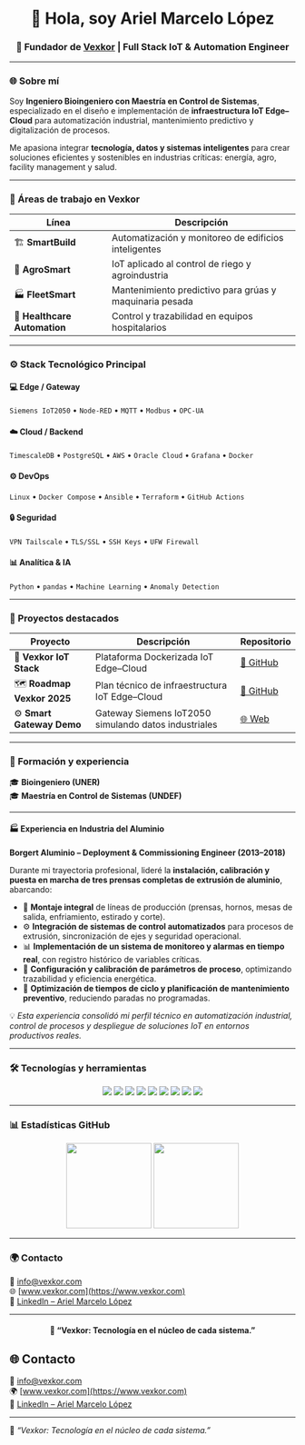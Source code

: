 <!-- Encabezado -->
<h1 align="center">👋 Hola, soy Ariel Marcelo López</h1>
<h3 align="center">🚀 Fundador de <a href="https://www.vexkor.com">Vexkor</a> | Full Stack IoT & Automation Engineer</h3>

---

### 🌐 Sobre mí

Soy **Ingeniero Bioingeniero con Maestría en Control de Sistemas**, especializado en el diseño e implementación de **infraestructura IoT Edge–Cloud** para automatización industrial, mantenimiento predictivo y digitalización de procesos.

Me apasiona integrar **tecnología, datos y sistemas inteligentes** para crear soluciones eficientes y sostenibles en industrias críticas: energía, agro, facility management y salud.

---

### 🧩 Áreas de trabajo en Vexkor

| Línea | Descripción |
|-------|--------------|
| 🏗️ **SmartBuild** | Automatización y monitoreo de edificios inteligentes |
| 🚜 **AgroSmart** | IoT aplicado al control de riego y agroindustria |
| 🏭 **FleetSmart** | Mantenimiento predictivo para grúas y maquinaria pesada |
| 🧰 **Healthcare Automation** | Control y trazabilidad en equipos hospitalarios |

---

### ⚙️ Stack Tecnológico Principal

#### 💻 Edge / Gateway
`Siemens IoT2050` • `Node-RED` • `MQTT` • `Modbus` • `OPC-UA`

#### ☁️ Cloud / Backend
`TimescaleDB` • `PostgreSQL` • `AWS` • `Oracle Cloud` • `Grafana` • `Docker`

#### ⚙️ DevOps
`Linux` • `Docker Compose` • `Ansible` • `Terraform` • `GitHub Actions`

#### 🔒 Seguridad
`VPN Tailscale` • `TLS/SSL` • `SSH Keys` • `UFW Firewall`

#### 📊 Analítica & IA
`Python` • `pandas` • `Machine Learning` • `Anomaly Detection`

---

### 💼 Proyectos destacados

| Proyecto | Descripción | Repositorio |
|-----------|--------------|--------------|
| 🧱 **Vexkor IoT Stack** | Plataforma Dockerizada IoT Edge–Cloud | [🔗 GitHub](https://github.com/vexkor/vexkor-iot-stack) |
| 🗺️ **Roadmap Vexkor 2025** | Plan técnico de infraestructura IoT Edge–Cloud | [🔗 GitHub](https://github.com/vexkor/vexkor-roadmap) |
| ⚙️ **Smart Gateway Demo** | Gateway Siemens IoT2050 simulando datos industriales | [🌐 Web](https://www.vexkor.com) |

---

### 🧠 Formación y experiencia

🎓 **Bioingeniero (UNER)**  
🎓 **Maestría en Control de Sistemas (UNDEF)**  

---

#### 🏭 Experiencia en Industria del Aluminio

**Borgert Aluminio – Deployment & Commissioning Engineer (2013–2018)**  

Durante mi trayectoria profesional, lideré la **instalación, calibración y puesta en marcha de tres prensas completas de extrusión de aluminio**, abarcando:

- 🧱 **Montaje integral** de líneas de producción (prensas, hornos, mesas de salida, enfriamiento, estirado y corte).  
- ⚙️ **Integración de sistemas de control automatizados** para procesos de extrusión, sincronización de ejes y seguridad operacional.  
- 📊 **Implementación de un sistema de monitoreo y alarmas en tiempo real**, con registro histórico de variables críticas.  
- 🔧 **Configuración y calibración de parámetros de proceso**, optimizando trazabilidad y eficiencia energética.  
- 🧩 **Optimización de tiempos de ciclo y planificación de mantenimiento preventivo**, reduciendo paradas no programadas.

💡 *Esta experiencia consolidó mi perfil técnico en automatización industrial, control de procesos y despliegue de soluciones IoT en entornos productivos reales.*

---

### 🛠️ Tecnologías y herramientas

<p align="center">
  <img src="https://img.shields.io/badge/Linux-000000?style=for-the-badge&logo=linux&logoColor=white"/>
  <img src="https://img.shields.io/badge/Docker-0db7ed?style=for-the-badge&logo=docker&logoColor=white"/>
  <img src="https://img.shields.io/badge/Node--RED-8f0000?style=for-the-badge&logo=nodered&logoColor=white"/>
  <img src="https://img.shields.io/badge/Grafana-f46800?style=for-the-badge&logo=grafana&logoColor=white"/>
  <img src="https://img.shields.io/badge/PostgreSQL-336791?style=for-the-badge&logo=postgresql&logoColor=white"/>
  <img src="https://img.shields.io/badge/Timescale-ff9f1c?style=for-the-badge&logo=timescaledb&logoColor=white"/>
  <img src="https://img.shields.io/badge/AWS-232F3E?style=for-the-badge&logo=amazonaws&logoColor=white"/>
  <img src="https://img.shields.io/badge/Ansible-EE0000?style=for-the-badge&logo=ansible&logoColor=white"/>
  <img src="https://img.shields.io/badge/Terraform-844FBA?style=for-the-badge&logo=terraform&logoColor=white"/>
</p>

---

### 📊 Estadísticas GitHub

<p align="center">
  <img src="https://github-readme-stats.vercel.app/api?username=vexkor&show_icons=true&theme=tokyonight" height="150"/>
  <img src="https://github-readme-stats.vercel.app/api/top-langs/?username=vexkor&layout=compact&theme=tokyonight" height="150"/>
</p>

---

### 🌍 Contacto

📧 [info@vexkor.com](mailto:info@vexkor.com)  
🌐 [www.vexkor.com](https://www.vexkor.com)  
💼 [LinkedIn – Ariel Marcelo López](https://www.linkedin.com/in/arielmarcelolopez)  

---

<h4 align="center">🧩 “Vexkor: Tecnología en el núcleo de cada sistema.”</h4>


## 🌐 Contacto

📧 [info@vexkor.com](mailto:info@vexkor.com)  
🌍 [www.vexkor.com](https://www.vexkor.com)  
💼 [LinkedIn – Ariel Marcelo López](https://www.linkedin.com/in/arielmarcelolopez)

---

🧩 *“Vexkor: Tecnología en el núcleo de cada sistema.”*
